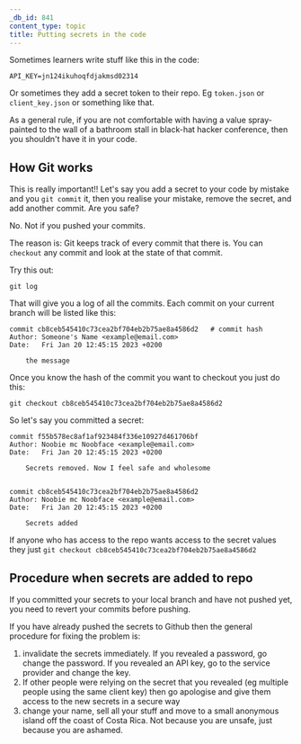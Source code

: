 ```yaml
---
_db_id: 841
content_type: topic
title: Putting secrets in the code
---
```


Sometimes learners write stuff like this in the code:

```
API_KEY=jn124ikuhoqfdjakmsd02314
```

Or sometimes they add a secret token to their repo. Eg `token.json` or `client_key.json` or something like that.

As a general rule, if you are not comfortable with having a value spray-painted to the wall of a bathroom stall in black-hat hacker conference, then you shouldn't have it in your code. 

## How Git works

This is really important!! Let's say you add a secret to your code by mistake and you `git commit` it, then you realise your mistake, remove the secret, and add another commit. Are you safe?

No. Not if you pushed your commits.

The reason is: Git keeps track of every commit that there is. You can `checkout` any commit and look at the state of that commit.

Try this out:

```
git log
```

That will give you a log of all the commits. Each commit on your current branch will be listed like this:

```
commit cb8ceb545410c73cea2bf704eb2b75ae8a4586d2   # commit hash
Author: Someone's Name <example@email.com>
Date:   Fri Jan 20 12:45:15 2023 +0200

    the message

```

Once you know the hash of the commit you want to checkout you just do this:

```
git checkout cb8ceb545410c73cea2bf704eb2b75ae8a4586d2
```

So let's say you committed a secret:

```
commit f55b578ec8af1af923484f336e10927d461706bf   
Author: Noobie mc Noobface <example@email.com>
Date:   Fri Jan 20 12:45:15 2023 +0200

    Secrets removed. Now I feel safe and wholesome


commit cb8ceb545410c73cea2bf704eb2b75ae8a4586d2   
Author: Noobie mc Noobface <example@email.com>
Date:   Fri Jan 20 12:45:15 2023 +0200

    Secrets added

```

If anyone who has access to the repo wants access to the secret values they just `git checkout cb8ceb545410c73cea2bf704eb2b75ae8a4586d2`

## Procedure when secrets are added to repo

If you committed your secrets to your local branch and have not pushed yet, you need to revert your commits before pushing. 

If you have already pushed the secrets to Github then the general procedure for fixing the problem is:

1. invalidate the secrets immediately. If you revealed a password, go change the password. If you revealed an API key, go to the service provider and change the key. 
2. If other people were relying on the secret that you revealed (eg multiple people using the same client key) then go apologise and give them access to the new secrets in a secure way
3. change your name, sell all your stuff and move to a small anonymous island off the coast of Costa Rica. Not because you are unsafe, just because you are ashamed.